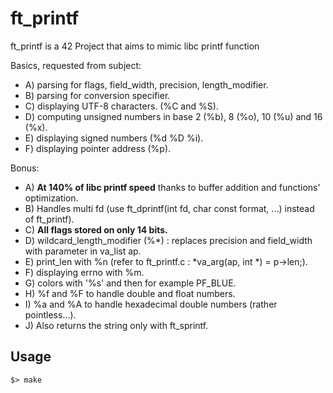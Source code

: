 # ft_printf 

ft_printf is a 42 Project that aims to mimic libc printf function

Basics, requested from subject:
* A) parsing for flags, field_width, precision, length_modifier.
* B) parsing for conversion specifier.
* C) displaying UTF-8 characters. (%C and %S).
* D) computing unsigned numbers in base 2 (%b), 8 (%o), 10 (%u) and 16 (%x).
* E) displaying signed numbers (%d %D %i).
* F) displaying pointer address (%p).

Bonus:
* A) <strong>At 140% of libc printf speed</strong> thanks to buffer addition and functions' optimization.
* B) Handles multi fd (use ft_dprintf(int fd, char const format, ...) instead of ft_printf).
* C) <strong>All flags stored on only 14 bits.</strong>
* D) wildcard_length_modifier (%*) : replaces precision and field_width with parameter in va_list ap.
* E) print_len with %n (refer to ft_printf.c : *va_arg(ap, int *) = p->len;).
* F) displaying errno with %m.
* G) colors with '%s' and then for example PF_BLUE.
* H) %f and %F to handle double and float numbers.
* I) %a and %A to handle hexadecimal double numbers (rather pointless...).
* J) Also returns the string only with ft_sprintf.

## Usage
```
$> make
```
